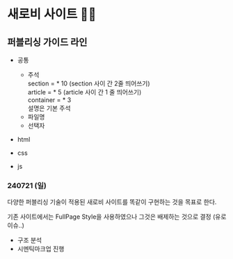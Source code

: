 # 새로비 사이트 💚💛
       
     
## 퍼블리싱 가이드 라인

  - 공통    
    - 주석    
      section = * 10 (section 사이 간 2줄 띄어쓰기)       
      article = * 5 (article 사이 간 1 줄 띄어쓰기)   
      container = * 3    
      설명은 기본 주석    
    - 파일명    
    - 선택자
     
  - html    
  - css    
  - js
     
       
### 240721 (일)
다양한 퍼블리싱 기술이 적용된 새로비 사이트를 똑같이 구현하는 것을 목표로 한다.     
    
기존 사이트에서는 FullPage Style을 사용하였으나 그것은 배제하는 것으로 결정 (유로 이슈..)    
   
- 구조 분석   
- 시멘틱마크업 진행    
